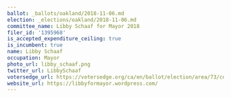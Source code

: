 ```yaml
---
ballot: _ballots/oakland/2018-11-06.md
election: _elections/oakland/2018-11-06.md
committee_name: Libby Schaaf for Mayor 2018
filer_id: '1395968'
is_accepted_expenditure_ceiling: true
is_incumbent: true
name: Libby Schaaf
occupation: Mayor
photo_url: libby_schaaf.png
twitter_url: LibbySchaaf
votersedge_url: https://votersedge.org/ca/en/ballot/election/area/73/contests/contest/17342/candidate/139773?&county=alameda%20county&election_authority_id=1
website_url: https://libbyformayor.wordpress.com/
---
```

